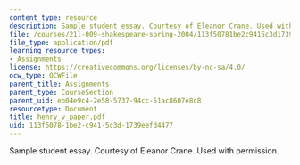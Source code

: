 ```yaml
---
content_type: resource
description: Sample student essay. Courtesy of Eleanor Crane. Used with permission.
file: /courses/21l-009-shakespeare-spring-2004/113f50781be2c9415c3d1739eefd4477_henry_v_paper.pdf
file_type: application/pdf
learning_resource_types:
- Assignments
license: https://creativecommons.org/licenses/by-nc-sa/4.0/
ocw_type: OCWFile
parent_title: Assignments
parent_type: CourseSection
parent_uid: eb04e9c4-2e58-5737-94cc-51ac8607e8c8
resourcetype: Document
title: henry_v_paper.pdf
uid: 113f5078-1be2-c941-5c3d-1739eefd4477
---
```

Sample student essay. Courtesy of Eleanor Crane. Used with permission.